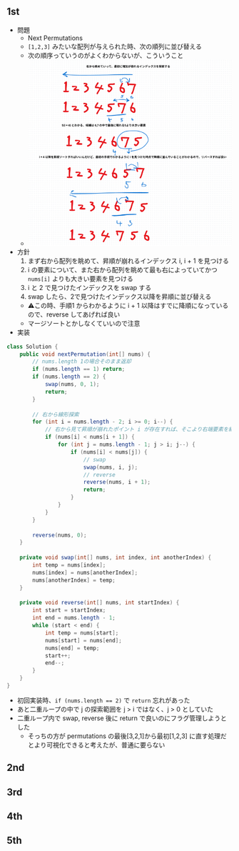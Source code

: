 ## 1st
- 問題
  - Next Permutations
  - `[1,2,3]` みたいな配列が与えられた時、次の順列に並び替える
  - 次の順序っていうのがよくわからないが、こういうこと
  - ![img.png](img.png)
- 方針
  1. まず右から配列を眺めて、昇順が崩れるインデックス i, i + 1 を見つける
  2. i の要素について、また右から配列を眺めて最も右によっていてかつ `nums[i]` よりも大きい要素を見つける
  3. i と 2 で見つけたインデックスを swap する
  4. swap したら、2で見つけたインデックス以降を昇順に並び替える
    - ⚠️この時、手順1 からわかるように i + 1 以降はすでに降順になっているので、reverse してあげれば良い
    - マージソートとかしなくていいので注意
- 実装
```java
class Solution {
    public void nextPermutation(int[] nums) {
        // nums.length 1の場合そのまま返却
        if (nums.length == 1) return;
        if (nums.length == 2) {
            swap(nums, 0, 1);
            return;
        }

        // 右から線形探索
        for (int i = nums.length - 2; i >= 0; i--) {
            // 右から見て昇順が崩れたポイント i が存在すれば、そこより右端要素を線形探索
            if (nums[i] < nums[i + 1]) {
                for (int j = nums.length - 1; j > i; j--) {
                    if (nums[i] < nums[j]) {
                        // swap
                        swap(nums, i, j);
                        // reverse
                        reverse(nums, i + 1);
                        return;
                    }
                }
            }
        }

        reverse(nums, 0);
    }

    private void swap(int[] nums, int index, int anotherIndex) {
        int temp = nums[index];
        nums[index] = nums[anotherIndex];
        nums[anotherIndex] = temp;
    }

    private void reverse(int[] nums, int startIndex) {
        int start = startIndex;
        int end = nums.length - 1;
        while (start < end) {
            int temp = nums[start];
            nums[start] = nums[end];
            nums[end] = temp;
            start++;
            end--;
        }
    }
}
```
- 初回実装時、`if (nums.length == 2)` で `return` 忘れがあった
- あと二重ループの中で j の探索範囲を j > i ではなく、j > 0 としていた
- 二重ループ内で swap, reverse 後に return で良いのにフラグ管理しようとした
  - そっちの方が permutations の最後[3,2,1]から最初[1,2,3] に直す処理だとより可視化できると考えたが、普通に要らない

## 2nd

## 3rd

## 4th

## 5th
